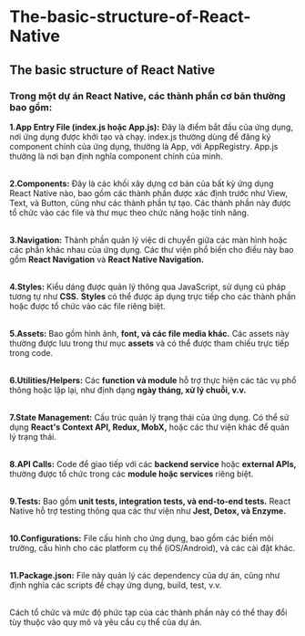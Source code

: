 # The-basic-structure-of-React-Native
## The basic structure of React Native
### Trong một dự án React Native, các thành phần cơ bản thường bao gồm:

**1.App Entry File (index.js hoặc App.js):** Đây là điểm bắt đầu của ứng dụng, nơi ứng dụng được khởi tạo và chạy. index.js thường dùng để đăng ký component chính của ứng dụng, thường là App, với AppRegistry. App.js thường là nơi bạn định nghĩa component chính của mình. <br><br>

**2.Components:** Đây là các khối xây dựng cơ bản của bất kỳ ứng dụng React Native nào, bao gồm các thành phần được xác định trước như View, Text, và Button, cũng như các thành phần tự tạo. Các thành phần này được tổ chức vào các file và thư mục theo chức năng hoặc tính năng. <br><br>

**3.Navigation:** Thành phần quản lý việc di chuyển giữa các màn hình hoặc các phần khác nhau của ứng dụng. Các thư viện phổ biến cho điều này bao gồm **React Navigation** và **React Native Navigation.** <br><br>
 
**4.Styles:** Kiểu dáng được quản lý thông qua JavaScript, sử dụng cú pháp tương tự như **CSS.** **Styles** có thể được áp dụng trực tiếp cho các thành phần hoặc được tổ chức vào các file riêng biệt. <br><br>

**5.Assets:** Bao gồm hình ảnh, **font, và các file media khác.** Các assets này thường được lưu trong thư mục **assets** và có thể được tham chiếu trực tiếp trong code. <br><br>

**6.Utilities/Helpers:** Các **function và module** hỗ trợ thực hiện các tác vụ phổ thông hoặc lặp lại, như định dạng **ngày tháng, xử lý chuỗi, v.v.** <br><br>

**7.State Management:** Cấu trúc quản lý trạng thái của ứng dụng. Có thể sử dụng **React's Context API, Redux, MobX,** hoặc các thư viện khác để quản lý trạng thái. <br><br>

**8.API Calls:** Code để giao tiếp với các **backend service** hoặc **external APIs,** thường được tổ chức trong các **module hoặc services** riêng biệt. <br><br>

**9.Tests:** Bao gồm **unit tests, integration tests, và end-to-end tests.** React Native hỗ trợ testing thông qua các thư viện như **Jest, Detox, và Enzyme.** <br><br>

**10.Configurations:** File cấu hình cho ứng dụng, bao gồm các biến môi trường, cấu hình cho các platform cụ thể (iOS/Android), và các cài đặt khác. <br><br>

**11.Package.json:** File này quản lý các dependency của dự án, cũng như định nghĩa các scripts để chạy ứng dụng, build, test, v.v. <br><br>

Cách tổ chức và mức độ phức tạp của các thành phần này có thể thay đổi tùy thuộc vào quy mô và yêu cầu cụ thể của dự án. <br><br>

